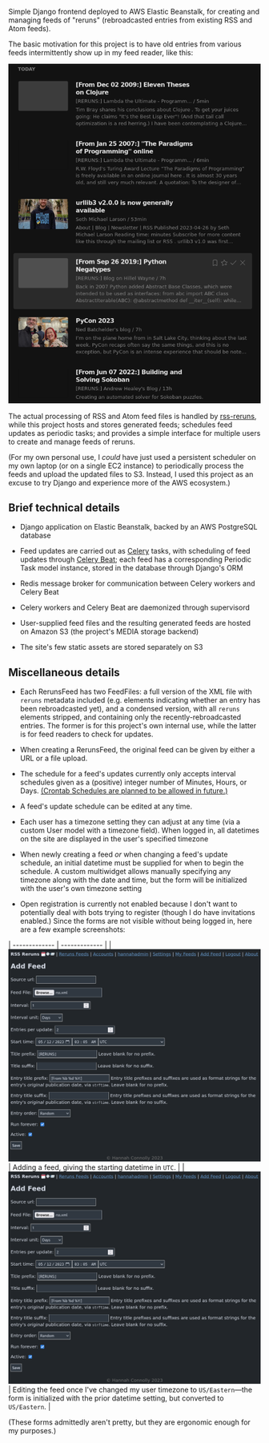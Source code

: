 Simple Django frontend deployed to AWS Elastic Beanstalk, for creating and managing feeds of "reruns" (rebroadcasted entries from existing RSS and Atom feeds).

The basic motivation for this project is to have old entries from various feeds intermittently show up in my feed reader, like this:

![Screenshot from Feedly](https://github.com/hannahlog/reruns-django-site/blob/main/screenshots/as_seen_in_feedly.png?raw=True)

The actual processing of RSS and Atom feed files is handled by [rss-reruns](https://github.com/hannahlog/rss-reruns), while this project hosts and stores generated feeds; schedules feed updates as periodic tasks; and provides a simple interface for multiple users to create and manage feeds of reruns.

(For my own personal use, I *could* have just used a persistent scheduler on my own laptop (or on a single EC2 instance) to periodically process the feeds and upload the updated files to S3. Instead, I used this project as an excuse to try Django and experience more of the AWS ecosystem.)

## Brief technical details

* Django application on Elastic Beanstalk, backed by an AWS PostgreSQL database

* Feed updates are carried out as [Celery](https://docs.celeryq.dev/en/stable/index.html) tasks, with scheduling of feed updates through [Celery Beat](https://docs.celeryq.dev/en/stable/userguide/periodic-tasks.html); each feed has a corresponding Periodic Task model instance, stored in the database through Django's ORM

* Redis message broker for communication between Celery workers and Celery Beat

* Celery workers and Celery Beat are daemonized through supervisord

* User-supplied feed files and the resulting generated feeds are hosted on Amazon S3 (the project's MEDIA storage backend)

* The site's few static assets are stored separately on S3

## Miscellaneous details

* Each RerunsFeed has two FeedFiles: a full version of the XML file with `reruns` metadata included (e.g. elements indicating whether an entry has been rebroadcasted yet), and a condensed version, with all `reruns` elements stripped, and containing only the recently-rebroadcasted entries. The former is for this project's own internal use, while the latter is for feed readers to check for updates.

* When creating a RerunsFeed, the original feed can be given by either a URL or a file upload.

* The schedule for a feed's updates currently only accepts interval schedules given as a (positive) integer number of Minutes, Hours, or Days. [(Crontab Schedules are planned to be allowed in future.)](https://docs.celeryq.dev/en/stable/userguide/periodic-tasks.html#crontab-schedules)

* A feed's update schedule can be edited at any time.

* Each user has a timezone setting they can adjust at any time (via a custom User model with a timezone field). When logged in, all datetimes on the site are displayed in the user's specified timezone

* When newly creating a feed _or_ when changing a feed's update schedule, an initial datetime must be supplied for when to begin the schedule. A custom multiwidget allows manually specifying any timezone along with the date and time, but the form will be initialized with the user's own timezone setting

* Open registration is currently not enabled because I don't want to potentially deal with bots trying to register (though I do have invitations enabled.) Since the forms are not visible without being logged in, here are a few example screenshots:

| ------------- | ------------- |
| !['Add Feed' form, with various fields](https://github.com/hannahlog/reruns-django-site/blob/main/screenshots/add_feed.png?raw=True) |  Adding a feed, giving the starting datetime in `UTC`. |
| !['Edit Feed' form](https://github.com/hannahlog/reruns-django-site/blob/main/screenshots/add_feed.png?raw=True)  | Editing the feed once I've changed my user timezone to `US/Eastern`—the form is initialized with the prior datetime setting, but converted to `US/Eastern`.  |

(These forms admittedly aren't pretty, but they are ergonomic enough for my purposes.)

